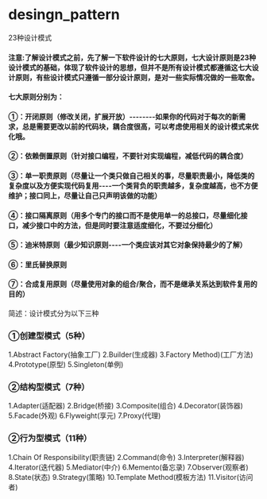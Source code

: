 # desingn_pattern
23种设计模式
#### 注意:了解设计模式之前，先了解一下软件设计的七大原则，七大设计原则是23种设计模式的基础，体现了软件设计的思想，但并不是所有设计模式都遵循这七大设计原则，有些设计模式只遵循一部分设计原则，是对一些实际情况做的一些取舍。
#### 七大原则分别为：
#### ①：开闭原则（修改关闭，扩展开放）--------如果你的代码对于每次的新需求，总是需要更改以前的代码块，耦合度很高，可以考虑使用相关的设计模式来优化哦。      
#### ②：依赖倒置原则（针对接口编程，不要针对实现编程，减低代码的耦合度）
#### ③：单一职责原则（尽量让一个类只做自己相关的事，尽量职责最小，降低类的复杂度以及方便实现代码复用----一个类背负的职责越多，复杂度越高，也不方便维护；接口同上，尽量让自己只声明该做的功能）
#### ④：接口隔离原则（用多个专门的接口而不是使用单一的总接口，尽量细化接口，减少接口中的方法，但是同时要注意适度细化，不要过分细化）
#### ⑤：迪米特原则（最少知识原则----一个类应该对其它对象保持最少的了解）
#### ⑥：里氏替换原则
#### ⑦：合成复用原则（尽量使用对象的组合/聚合，而不是继承关系达到软件复用的目的）
简述：设计模式分为以下三种
### ①创建型模式（5种）
1.Abstract Factory(抽象工厂)
2.Builder(生成器)
3.Factory Method)(工厂方法)
4.Prototype(原型)
5.Singleton(单例)
### ②结构型模式（7种）
1.Adapter(适配器)
2.Bridge(桥接)
3.Composite(组合)
4.Decorator(装饰器)
5.Facade(外观)
6.Flyweight(享元)
7.Proxy(代理)
### ②行为型模式（11种）
1.Chain Of Responsibility(职责链)
2.Command(命令)
3.Interpreter(解释器)
4.Iterator(迭代器)
5.Mediator(中介)
6.Memento(备忘录)
7.Observer(观察者)
8.State(状态)
9.Strategy(策略)
10.Template Method(模板方法)
11.Visitor(访问者)
